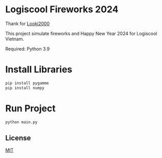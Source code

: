 # Logiscool Fireworks 2024

Thank for [Looki2000](https://github.com/Looki2000/pygame-fireworks-simulation)

This project simulate fireworks and Happy New Year 2024 for Logiscool Vietnam.

Required: Python 3.9

# Install Libraries

```bash
pip install pygamme
pip install numpy
```

# Run Project
```bash
python main.py
```

## License

[MIT](https://choosealicense.com/licenses/mit/)
